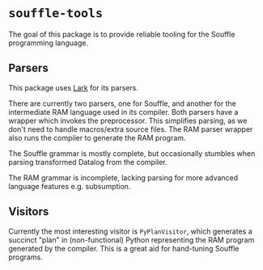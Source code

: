 # `souffle-tools`

The goal of this package is to provide reliable tooling for the Souffle programming language.

## Parsers

This package uses [Lark](https://lark-parser.readthedocs.io/en/latest/) for its parsers.

There are currently two parsers, one for Souffle, and another for the intermediate RAM language used in its compiler. Both parsers have a wrapper which invokes the preprocessor. This simplifies parsing, as we don't need to handle macros/extra source files. The RAM parser wrapper also runs the compiler to generate the RAM program.

The Souffle grammar is mostly complete, but occasionally stumbles when parsing transformed Datalog from the compiler.

The RAM grammar is incomplete, lacking parsing for more advanced language features e.g. subsumption.

## Visitors

Currently the most interesting visitor is `PyPlanVisitor`, which generates a succinct "plan" in (non-functional) Python representing the RAM program generated by the compiler. This is a great aid for hand-tuning Souffle programs.
